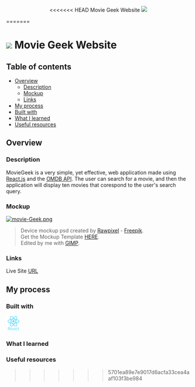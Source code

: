 <div align="center">
<<<<<<< HEAD
    Movie Geek Website <img src="https://postimg.cc/cK1Sf5YM"></img>
</div>

=======
   <h1> <img src="https://i.postimg.cc/pdzLbwL7/g27498.png" height="30px"></img> Movie Geek Website  </h1>
</div>

  ## Table of contents

- [Overview](#overview)
  - [Description](#description)
  - [Mockup](#mockup)
  - [Links](#links)
 - [My process](#my-process)
  - [Built with](#built-with)
  - [What I learned](#what-i-learned)
  - [Useful resources](#useful-resources)

## Overview

### Description

MovieGeek is a very simple, yet effective, web application made using [React.js](https://reactjs.org/) and the [OMDB API](https://www.omdbapi.com/).
The user can search for a movie, and then the application will display ten movies that corespond to the user's search query.

### Mockup
[![movie-Geek.png](https://i.postimg.cc/yxnL6hKR/movie-Geek.png)](https://postimg.cc/5QYBnC69)
> Device mockup psd created by [Rawpixel](http://rawpixel.com/) - [Freepik](http://www.freepik.com/).
<br/> Get the Mockup Template [HERE](https://www.freepik.com/free-psd/digital-devices-screen-editable_16303836.htm).
<br/> Edited by me with [GIMP](https://www.gimp.org/).

### Links
Live Site [URL](https://moviegeek.vercel.app/)

## My process

### Built with
<a href="https://reactjs.org/"><img src="https://github.com/devicons/devicon/blob/master/icons/react/react-original-wordmark.svg" title="React" alt="React" width="40" height="40"/></a>



### What I learned


### Useful resources
>>>>>>> 5701ea89e7e9017d6acfa33cea4aaf103f3be984
